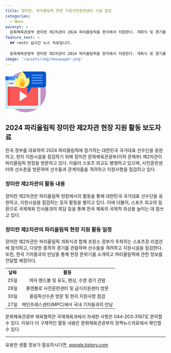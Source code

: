 ```yaml
---
title: 장미란, 파리올림픽 현장 지원사전훈련센터 시설 점검
categories:
  - News
excerpt: >
  문화체육관광부 장미란 제2차관이 2024 파리올림픽을 현지에서 지원한다. 개회식 및 경기를 지켜보고 우리 선수단 지원시설을 점검할 예정이며, 한국 체육의 국제적 위상을 확대하는 스포츠 외교도 이어간다. 또한, 선수들을 응원하며 최선을 다해 경기하길 바라는 메시지를 전했다.
feature_text: >
  ## rentn 실시간 뉴스 속보입니다.

  문화체육관광부 장미란 제2차관이 2024 파리올림픽을 현지에서 지원한다. 개회식 및 경기를 지켜보고 우리 선수단 지원시설을 점검할 예정이며, 한국 체육의 국제적 위상을 확대하는 스포츠 외교도 이어간다. 또한, 선수들을 응원하며 최선을 다해 경기하길 바라는 메시지를 전했다.
image: '/assets/img/newspaper.png'
---
```


<p><img src="/assets/img/news.png" alt="rentncar 속보" /></p>

<h2 data-ke-size="size26">2024 파리올림픽 장미란 제2차관 현장 지원 활동 보도자료</h2>

<p data-ke-size="size16">한국 정부를 대표하여 2024 파리올림픽에 참가하는 대한민국 국가대표 선수단을 응원하고, 현지 지원시설을 점검하기 위해 장미란 문화체육관광부(이하 문체부) 제2차관이 파리올림픽 현장을 방문하고 있다. 아울러 스포츠 외교도 병행하고 있으며, 사전훈련센터와 선수촌을 방문하여 선수들과 관계자들을 격려하고 지원사항을 점검하고 있다.</p>

<h3 data-ke-size="size24">장미란 제2차관의 활동 내용</h3>

<p data-ke-size="size16">장미란 제2차관은 파리올림픽 현장에서의 활동을 통해 대한민국 국가대표 선수단을 응원하고, 지원시설을 점검하는 등의 활동을 벌이고 있다. 이에 더불어, 스포츠 외교의 일환으로 국제체육 인사들과의 회담 등을 통해 한국 체육의 국제적 위상을 높이는 데 힘쓰고 있다.</p>

<h3 data-ke-size="size24">장미란 제2차관의 파리올림픽 현장 지원 활동 일정</h3>

<p data-ke-size="size16">장미란 제2차관은 파리올림픽 개회식과 함께 프랑스 정부가 주최하는 스포츠장 리셉션에 참석하고, 다양한 종목의 경기를 관람하며 선수들을 격려하고 지원시설을 점검한다. 또한, 한국 기자들과의 만남을 통해 현장 분위기를 소개하고 파리올림픽에 관한 정보를 전달할 예정이다.</p>

<table>
    <tr>
        <td style="text-align: center; height: 17px;"><b>날짜</b></td>
        <td style="text-align: center; height: 17px;"><b>활동</b></td>
    </tr>
    <tr>
        <td style="text-align: center; height: 17px;">25일</td>
        <td style="text-align: center; height: 17px;">여자 핸드볼 및 유도, 펜싱, 수영 경기 관람</td>
    </tr>
    <tr>
        <td style="text-align: center; height: 17px;">28일</td>
        <td style="text-align: center; height: 17px;">퐁텐블로 사전훈련센터 및 급식지원센터 방문</td>
    </tr>
    <tr>
        <td style="text-align: center; height: 17px;">30일</td>
        <td style="text-align: center; height: 17px;">올림픽선수촌 방문 및 현지 지원사항 점검</td>
    </tr>
    <tr>
        <td style="text-align: center; height: 17px;">27일</td>
        <td style="text-align: center; height: 17px;">메인프레스센터(MPC)에서 국내 기자들과의 만남</td>
    </tr>
</table>

<p data-ke-size="size16">문화체육관광부 체육협력관 국제체육과에서 자세한 사항은 044-203-3167로 문의할 수 있다. 이보다 더 구체적인 활동 내용은 문화체육관광부의 정책뉴스자료에서 확인할 수 있다.</p>

<p><hr></p>
유용한 생활 정보가 필요하시다면, <a href="https://qoogle.tistory.com" rel="dofollow">qoogle.tistory.com</a>


